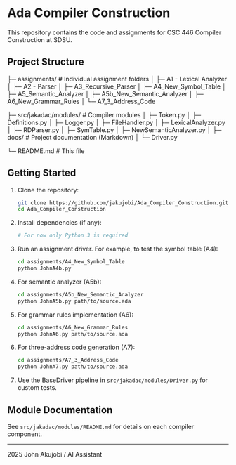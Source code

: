# Ada Compiler Construction

This repository contains the code and assignments for CSC 446 Compiler Construction at SDSU.

## Project Structure

├─ assignments/           # Individual assignment folders
│  ├─ A1 - Lexical Analyzer
│  ├─ A2 - Parser
│  ├─ A3_Recursive_Parser
│  ├─ A4_New_Symbol_Table
│  ├─ A5_Semantic_Analyzer
│  ├─ A5b_New_Semantic_Analyzer
│  ├─ A6_New_Grammar_Rules
│  └─ A7_3_Address_Code

├─ src/jakadac/modules/   # Compiler modules
│  ├─ Token.py
│  ├─ Definitions.py
│  ├─ Logger.py
│  ├─ FileHandler.py
│  ├─ LexicalAnalyzer.py
│  ├─ RDParser.py
│  ├─ SymTable.py
│  ├─ NewSemanticAnalyzer.py
│  ├─ docs/                  # Project documentation (Markdown)
│  └─ Driver.py

└─ README.md              # This file

## Getting Started

1. Clone the repository:
   ```sh
   git clone https://github.com/jakujobi/Ada_Compiler_Construction.git
   cd Ada_Compiler_Construction
   ```

2. Install dependencies (if any):
   ```sh
   # For now only Python 3 is required
   ```

3. Run an assignment driver. For example, to test the symbol table (A4):
   ```sh
   cd assignments/A4_New_Symbol_Table
   python JohnA4b.py
   ```

4. For semantic analyzer (A5b):
   ```sh
   cd assignments/A5b_New_Semantic_Analyzer
   python JohnA5b.py path/to/source.ada
   ```

5. For grammar rules implementation (A6):
   ```sh
   cd assignments/A6_New_Grammar_Rules
   python JohnA6.py path/to/source.ada
   ```

6. For three-address code generation (A7):
   ```sh
   cd assignments/A7_3_Address_Code
   python JohnA7.py path/to/source.ada
   ```

7. Use the BaseDriver pipeline in `src/jakadac/modules/Driver.py` for custom tests.

## Module Documentation
See `src/jakadac/modules/README.md` for details on each compiler component.

---

 2025 John Akujobi / AI Assistant

